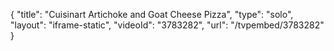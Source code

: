 {
    "title": "Cuisinart Artichoke and Goat Cheese Pizza",
    "type": "solo",
    "layout": "iframe-static",
    "videoId": "3783282",
    "url": "\/tvpembed\/3783282"
}